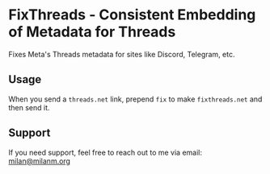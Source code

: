 # FixThreads - Consistent Embedding of Metadata for Threads

Fixes Meta's Threads metadata for sites like Discord, Telegram, etc.

## Usage

When you send a `threads.net` link, prepend `fix` to make `fixthreads.net` and then send it.

## Support

If you need support, feel free to reach out to me via email: [milan@milanm.org](mailto:milan@milanm.org)
